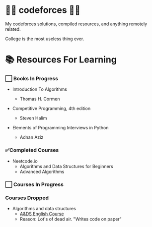 # 👨‍💻 codeforces 👨‍💻

My codeforces solutions, compiled resources, and anything remotely related.

College is the most useless thing ever.

# 📚 Resources For Learning

### ⬜️ Books In Progress
- Introduction To Algorithms 
    - Thomas H. Cormen

- Competitive Programming, 4th edition
    - Steven Halim

- Elements of Programming Interviews in Python 
    - Adnan Aziz

### ✅Completed Courses
- Neetcode.io
  - Algorithms and Data Structures for Beginners
  - Advanced Algorithms

### ⬜️ Courses In Progress


### Courses Dropped
- Algorithms and data structures
    - [A&DS English Course](https://www.youtube.com/playlist?list=PLrS21S1jm43igE57Ye_edwds_iL7ZOAG4)
    - Reason: Lot's of dead air. "Writes code on paper"
